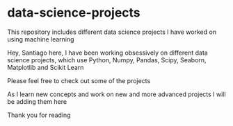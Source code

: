 # data-science-projects
This repository includes different data science projects I have worked on using machine learning

Hey, Santiago here, I have been working obsessively on different data science projects, which use Python, Numpy, Pandas, Scipy, Seaborn, Matplotlib and Scikit Learn

Please feel free to check out some of the projects 

As I learn new concepts and work on new and more advanced projects I will be adding them here

Thank you for reading
